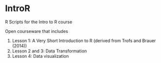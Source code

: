 # IntroR
R Scripts for the Intro to R course

Open courseware that includes
1. Lesson 1: A Very Short Introduction to R (derived from Trofs and Brauer (2014))  
2. Lesson 2 and 3: Data Transformation
3. Lesson 4: Data visualization
